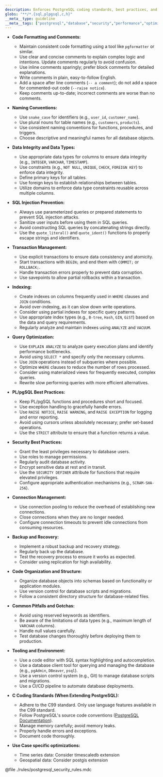 ```yaml
---
description: Enforces PostgreSQL coding standards, best practices, and performance optimization techniques to ensure maintainable, efficient, and secure database interactions. This rule covers code formatting, data integrity, security, and performance considerations.
globs: "**/*.{sql,plpgsql,c,h}"
__meta__type: guideline
__meta__tags: ["postgresql","database","security","performance","optimization"]
---
```

- **Code Formatting and Comments:**
  - Maintain consistent code formatting using a tool like `pgformatter` or similar.
  - Use clear and concise comments to explain complex logic and intentions. Update comments regularly to avoid confusion.
  - Use inline comments sparingly; prefer block comments for detailed explanations.
  - Write comments in plain, easy-to-follow English.
  - Add a space after line comments (`-- a comment`); do not add a space for commented-out code (`--raise notice`).
  - Keep comments up-to-date; incorrect comments are worse than no comments.

- **Naming Conventions:**
  - Use `snake_case` for identifiers (e.g., `user_id`, `customer_name`).
  - Use plural nouns for table names (e.g., `customers`, `products`).
  - Use consistent naming conventions for functions, procedures, and triggers.
  - Choose descriptive and meaningful names for all database objects.

- **Data Integrity and Data Types:**
  - Use appropriate data types for columns to ensure data integrity (e.g., `INTEGER`, `VARCHAR`, `TIMESTAMP`).
  - Use constraints (e.g., `NOT NULL`, `UNIQUE`, `CHECK`, `FOREIGN KEY`) to enforce data integrity.
  - Define primary keys for all tables.
  - Use foreign keys to establish relationships between tables.
  - Utilize domains to enforce data type constraints reusable across multiple columns.

- **SQL Injection Prevention:**
  - Always use parameterized queries or prepared statements to prevent SQL injection attacks.
  - Sanitize user inputs before using them in SQL queries.
  - Avoid constructing SQL queries by concatenating strings directly.
  - Use the `quote_literal()` and `quote_ident()` functions to properly escape strings and identifiers.

- **Transaction Management:**
  - Use explicit transactions to ensure data consistency and atomicity.
  - Start transactions with `BEGIN;` and end them with `COMMIT;` or `ROLLBACK;`.
  - Handle transaction errors properly to prevent data corruption.
  - Use savepoints to allow partial rollbacks within a transaction.

- **Indexing:**
  - Create indexes on columns frequently used in `WHERE` clauses and `JOIN` conditions.
  - Avoid over-indexing, as it can slow down write operations.
  - Consider using partial indexes for specific query patterns.
  - Use appropriate index types (e.g., `B-tree`, `Hash`, `GIN`, `GiST`) based on the data and query requirements.
  - Regularly analyze and maintain indexes using `ANALYZE` and `VACUUM`.

- **Query Optimization:**
  - Use `EXPLAIN ANALYZE` to analyze query execution plans and identify performance bottlenecks.
  - Avoid using `SELECT *` and specify only the necessary columns.
  - Use `JOIN` operations instead of subqueries where possible.
  - Optimize `WHERE` clauses to reduce the number of rows processed.
  - Consider using materialized views for frequently executed, complex queries.
  - Rewrite slow performing queries with more efficient alternatives.

- **PL/pgSQL Best Practices:**
  - Keep PL/pgSQL functions and procedures short and focused.
  - Use exception handling to gracefully handle errors.
  - Use `RAISE NOTICE`, `RAISE WARNING`, and `RAISE EXCEPTION` for logging and error reporting.
  - Avoid using cursors unless absolutely necessary; prefer set-based operations.
  - Use the `STRICT` attribute to ensure that a function returns a value.

- **Security Best Practices:**
  - Grant the least privileges necessary to database users.
  - Use roles to manage permissions.
  - Regularly audit database activity.
  - Encrypt sensitive data at rest and in transit.
  - Use the `SECURITY DEFINER` attribute for functions that require elevated privileges.
  - Configure appropriate authentication mechanisms (e.g., `SCRAM-SHA-256`).

- **Connection Management:**
  - Use connection pooling to reduce the overhead of establishing new connections.
  - Close connections when they are no longer needed.
  - Configure connection timeouts to prevent idle connections from consuming resources.

- **Backup and Recovery:**
  - Implement a robust backup and recovery strategy.
  - Regularly back up the database.
  - Test the recovery process to ensure it works as expected.
  - Consider using replication for high availability.

- **Code Organization and Structure:**
  - Organize database objects into schemas based on functionality or application modules.
  - Use version control for database scripts and migrations.
  - Follow a consistent directory structure for database-related files.

- **Common Pitfalls and Gotchas:**
  - Avoid using reserved keywords as identifiers.
  - Be aware of the limitations of data types (e.g., maximum length of `VARCHAR` columns).
  - Handle null values carefully.
  - Test database changes thoroughly before deploying them to production.

- **Tooling and Environment:**
  - Use a code editor with SQL syntax highlighting and autocompletion.
  - Use a database client tool for querying and managing the database (e.g., `pgAdmin`, `DBeaver`, `psql`).
  - Use a version control system (e.g., Git) to manage database scripts and migrations.
  - Use a CI/CD pipeline to automate database deployments.

- **C Coding Standards (When Extending PostgreSQL):**
  - Adhere to the C99 standard. Only use language features available in the C99 standard.
  - Follow PostgreSQL's source code conventions ([PostgreSQL Documentation](https://www.postgresql.org/docs/current/source-conventions.html)).
  - Manage memory carefully; avoid memory leaks.
  - Properly handle errors and exceptions.
  - Document code thoroughly.

- **Use Case specific optimizations:**
  - Time series data: Consider timescaledb extension
  - Geospatial data: Consider postgis extension

@file ./rules/postgresql_security_rules.mdc